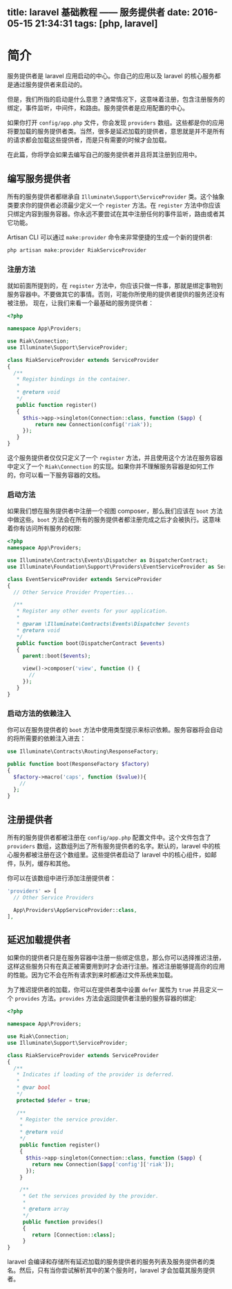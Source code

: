 title: laravel 基础教程 —— 服务提供者
date: 2016-05-15 21:34:31
tags: [php, laravel]
---

# 简介

服务提供者是 laravel 应用启动的中心。你自己的应用以及 laravel 的核心服务都是通过服务提供者来启动的。

但是，我们所指的启动是什么意思？通常情况下，这意味着注册，包含注册服务的绑定，事件监听，中间件，和路由。服务提供者是应用配置的中心。

如果你打开 `config/app.php` 文件，你会发现 `providers` 数组。这些都是你的应用将要加载的服务提供者类。当然，很多是延迟加载的提供者，意思就是并不是所有的请求都会加载这些提供者，而是只有需要的时候才会加载。

在此篇，你将学会如果去编写自己的服务提供者并且将其注册到应用中。

## 编写服务提供者

所有的服务提供者都继承自 `Illuminate\Support\ServiceProvider` 类。这个抽象类要求你的提供者必须最少定义一个 `register` 方法。在 `register` 方法中你应该只绑定内容到服务容器。你永远不要尝试在其中注册任何的事件监听，路由或者其它功能。

Artisan CLI 可以通过 `make:provider` 命令来非常便捷的生成一个新的提供者:

```php
php artisan make:provider RiakServiceProvider
```


### 注册方法

就如前面所提到的，在 `register` 方法中，你应该只做一件事，那就是绑定事物到服务容器中。不要做其它的事情。否则，可能你所使用的提供者提供的服务还没有被注册。
现在，让我们来看一个最基础的服务提供者：

```php
<?php

namespace App\Providers;

use Riak\Connection;
use Illuminate\Support\ServiceProvider;

class RiakServiceProvider extends ServiceProvider
{
  /**
   * Register bindings in the container.
   *
   * @return void
   */
   public function register()
   {
     $this->app->singleton(Connection::class, function ($app) {
         return new Connection(config('riak'));
     });
   }
}
```

这个服务提供者仅仅只定义了一个 `register` 方法，并且使用这个方法在服务容器中定义了一个 `Riak\Connection` 的实现。如果你并不理解服务容器是如何工作的，你可以看一下服务容器的文档。

### 启动方法

如果我们想在服务提供者中注册一个视图 composer，那么我们应该在 `boot` 方法中做这些。`boot` 方法会在所有的服务提供者都注册完成之后才会被执行。这意味着你有访问所有服务的权限:

```php
<?php
namespace App\Providers;

use Illuminate\Contracts\Events\Dispatcher as DispatcherContract;
use Illuminate\Foundation\Support\Providers\EventServiceProvider as ServiceProvider;

class EventServiceProvider extends ServiceProvider
{
  // Other Service Provider Properties...

  /**
   * Register any other events for your application.
   *
   * @param \Illuminate\Contracts\Events\Dispatcher $events
   * @return void
   */
   public function boot(DispatcherContract $events)
   {
     parent::boot($events);

     view()->composer('view', function () {
       //
     });
   }
}
```

### 启动方法的依赖注入

你可以在服务提供者的 `boot` 方法中使用类型提示来标识依赖。服务容器将会自动的将所需要的依赖注入进去：

```php
use Illuminate\Contracts\Routing\ResponseFactory;

public function boot(ResponseFactory $factory)
{
  $factory->macro('caps', function ($value)){
    //
  };
}
```

## 注册提供者

所有的服务提供者都被注册在 `config/app.php` 配置文件中。这个文件包含了 `providers` 数组，这数组列出了所有服务提供者的名字。默认的，laravel 中的核心服务都被注册在这个数组里。这些提供者启动了 laravel 中的核心组件，如邮件，队列，缓存和其他。

你可以在该数组中进行添加注册提供者：

```php
'providers' => [
  // Other Service Providers

  App\Providers\AppServiceProvider::class,
],
```

## 延迟加载提供者

如果你的提供者只是在服务容器中注册一些绑定信息，那么你可以选择推迟注册，这样这些服务只有在真正被需要用到时才会进行注册。推迟注册能够提高你的应用的性能。因为它不会在所有请求到来时都通过文件系统来加载。

为了推迟提供者的加载，你可以在提供者类中设置 `defer` 属性为 `true` 并且定义一个 `provides` 方法。`provides` 方法会返回提供者注册的服务容器的绑定:

```php
<?php

namespace App\Providers;

use Riak\Connection;
use Illuminate\Support\ServiceProvider;

class RiakServiceProvider extends ServiceProvider
{
  /**
   * Indicates if loading of the provider is deferred.
   *
   * @var bool
   */
   protected $defer = true;

   /**
    * Register the service provider.
    *
    * @return void
    */
    public function register()
    {
      $this->app-singleton(Connection::class, function ($app) {
        return new Connection($app['config']['riak']);
      });
    }

    /**
     * Get the services provided by the provider.
     *
     * @return array
     */
     public function provides()
     {
        return [Connection::class];
     }
}
```

laravel 会编译和存储所有延迟加载的服务提供者的服务列表及服务提供者的类名。然后，只有当你尝试解析其中的某个服务时，laravel 才会加载其服务提供者。


